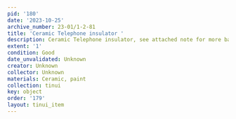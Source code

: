 ```yaml
---
pid: '180'
date: '2023-10-25'
archive_number: 23-01/1-2-81
title: 'Ceramic Telephone insulator '
description: Ceramic Telephone insulator, see attached note for more background.
extent: '1'
condition: Good
date_unvalidated: Unknown
creator: Unknown
collector: Unknown
materials: Ceramic, paint
collection: tinui
key: object
order: '179'
layout: tinui_item
---
```

